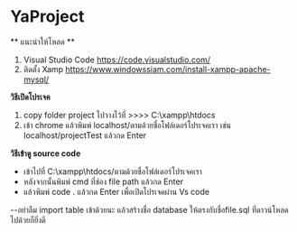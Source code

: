 # YaProject

** แนะนำให้โหลด **
1. Visual Studio Code  https://code.visualstudio.com/
2. ติดตั้ง Xamp  https://www.windowssiam.com/install-xampp-apache-mysql/

**วิธีเปิดโปรเจค**
1. copy folder project ไปวางไว้ที่ >>>>  C:\xampp\htdocs
2. เข้า chrome แล้วพิมพ์ localhost/ตามด้วยชื่อโฟล์เดอร์โปรเจคเรา เช่น localhost/projectTest แล้วกด Enter

**วิธีเข้าดู source code**
- เข้าไปที่ C:\xampp\htdocs/ตามด้วยชื่อโฟล์เดอร์โปรเจคเรา
- หลังจากนั้นพิมพ์ cmd ที่ช่อง file path แล้วกด Enter   
- แล้วพิมพ์ code .    แล้วกด Enter  เพื่อเปิดโปรเจคผ่าน Vs code


--อย่าลืม import table เข้าด้วยนะ แล้วสร้างชื่อ database ให้ตรงกับชื่อfile.sql ที่ดาวน์โหลดไปด้วยก็ยิ่งดี
